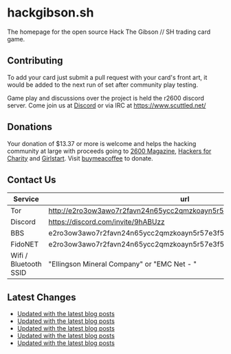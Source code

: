 # hackgibson.sh
The homepage for the open source Hack The Gibson // SH trading card game.


## Contributing

To add your card just submit a pull request with your card's front art, it would be added to the next run of set after community play testing.

Game play and discussions over the project is held the r2600 discord server. Come join us at [Discord](https://discord.com/invite/9hABUzz) or via IRC at https://www.scuttled.net/


## Donations

Your donation of $13.37 or more is welcome and helps the hacking community at large with proceeds going to [2600 Magazine](https://2600.com/), [Hackers for Charity](https://hackersforcharity.org) and [Girlstart](https://girlstart.org).  Visit [buymeacoffee](https://www.buymeacoffee.com/hackgibson.sh) to donate.


## Contact Us

Service | url
-|-
Tor | http://e2ro3ow3awo7r2favn24n65ycc2qmzkoayn5r57e3f56nvjwdcgg32ad.onion
Discord | https://discord.com/invite/9hABUzz
BBS | e2ro3ow3awo7r2favn24n65ycc2qmzkoayn5r57e3f56nvjwdcgg32ad.onion:23
FidoNET | e2ro3ow3awo7r2favn24n65ycc2qmzkoayn5r57e3f56nvjwdcgg32ad.onion:24554
Wifi / Bluetooth SSID | "Ellingson Mineral Company" or "EMC Net - <fidonet address>"

## Latest Changes
<!-- BLOG-POST-LIST:START -->
- [Updated with the latest blog posts](https://github.com/DFW2600/hackgibson.sh/commit/0e33c32ac0b49b884ec413f8b61a5f0dde19cb40)
- [Updated with the latest blog posts](https://github.com/DFW2600/hackgibson.sh/commit/2e0004578d377632b1d20cde3cf7146ba2a9d2f3)
- [Updated with the latest blog posts](https://github.com/DFW2600/hackgibson.sh/commit/abd49f4307df929cff52a08698816c80f1372917)
- [Updated with the latest blog posts](https://github.com/DFW2600/hackgibson.sh/commit/08a35e223af30b9474a37aacbb90f008dd1b9c7b)
- [Updated with the latest blog posts](https://github.com/DFW2600/hackgibson.sh/commit/98fe6c8b436bf20acfbabfa4548f2f9da6f31c0c)
<!-- BLOG-POST-LIST:END -->
